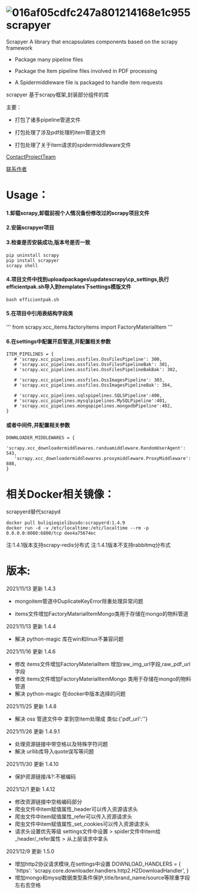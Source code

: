 ![016af05cdfc247a801214168e1c955](https://ryan-1307030779.cos.ap-nanjing.myqcloud.com/vscode-md016af05cdfc247a801214168e1c955.jpg)
scrapyer
=========
Scrapyer A library that encapsulates components based on the scrapy framework

- Package many pipeline files

- Package the Item pipeline files involved in PDF processing

- A Spidermiddleware file is packaged to handle item requests 

scrapyer 基于scrapy框架,封装部分组件的库

主要：

- 打包了诸多pipeline管道文件

- 打包处理了涉及pdf处理的item管道文件

- 打包处理了关于item请求的spidermiddleware文件


[ContactProjectTeam](https://github.com/buliqioqiolibusdo)

[联系作者](dingyeran@163.com)

Usage：
========
#### 1.卸载scrapy,卸载前视个人情况备份修改过的scrapy项目文件
#### 2.安装scrapyer项目
#### 3.检查是否安装成功,版本号是否一致
```
pip uninstall scrapy 
pip install scrapyer
scrapy shell
```

#### 4.项目文件中找到uploadpackages\updatescrapy\cp_settings,执行efficientpak.sh导入到templates下settings模版文件
```
bash efficientpak.sh
```
#### 5.在项目中引用表结构字段类
'''
from scrapy.xcc_items.factoryitems import FactoryMaterialItem 
'''
#### 6.在settings中配置开启管道,并配置相关参数
```
ITEM_PIPELINES = {
   # 'scrapy.xcc_pipelines.ossfiles.OssFilesPipeline': 300,
   # 'scrapy.xcc_pipelines.ossfiles.OssFilesPipelineBak': 301,
   # 'scrapy.xcc_pipelines.ossfiles.OssFilesPipelineBakBak': 302,

   # 'scrapy.xcc_pipelines.ossfiles.OssImagesPipeline': 303,
   # 'scrapy.xcc_pipelines.ossfiles.OssImagesPipelineBak': 304,

   # 'scrapy.xcc_pipelines.sqlspipelines.SQLSPipeline':400,
   # 'scrapy.xcc_pipelines.mysqlpipelines.MySQLPipeline':401,
   # 'scrapy.xcc_pipelines.mongopipelines.mongodbPipeline':402,
}
```
#### 或者中间件,并配置相关参数
```
DOWNLOADER_MIDDLEWARES = {
   'scrapy.xcc_downloadermiddlewares.randuamiddleware.RandomUserAgent': 543,
   'scrapy.xcc_downloadermiddlewares.proxymiddleware.ProxyMiddleware': 888,
}
```

相关Docker相关镜像：
========
scrapyerd替代scrapyd
```
docker pull buliqioqiolibusdo:scrapyerd:1.4.9
docker run -d -v /etc/localtime:/etc/localtime --rm -p 0.0.0.0:8080:6800/tcp dee4a75674ec
```
注:1.4.1版本支持scrapy-redis分布式
注:1.4.1版本不支持rabbitmq分布式

版本:
========
2021/11/13 更新 1.4.3 
- mongoitem管道中DuplicateKeyError除重处理异常问题

- items文件增加FactoryMaterialItemMongo类用于存储在mongo的物料管道

2021/11/13 更新 1.4.4 
- 解决 python-magic 库在win和linux不兼容问题

2021/11/16 更新 1.4.6
- 修改 items文件增加FactoryMaterialItem 增加raw_img_url字段,raw_pdf_url字段
- 修改 items文件增加FactoryMaterialItemMongo 类用于存储在mongo的物料管道
- 解决 python-magic 在docker中版本选择的问题

2021/11/25 更新 1.4.8
- 解决 oss 管道文件中 拿到空item处理成 类似:{'pdf_url':''}

2021/11/26 更新 1.4.9.1
- 处理资源链接中带空格以及特殊字符问题
- 解决 urllib库导入quote误写等问题

2021/11/30 更新 1.4.10
- 保护资源链接/&?:不被编码

2021/12/1 更新 1.4.12
- 修改资源链接中空格编码部分
- 爬虫文件中item赋值属性_header可以传入资源请求头
- 爬虫文件中item赋值属性_refer可以传入资源请求头
- 爬虫文件中item赋值属性_set_cookies可以传入资源请求头
- 请求头设置优先等级 settings文件中设置 > spider文件中item给_header/_refer属性 > 从上层请求中拿头 

2021/12/9 更新 1.5.0
- 增加http2协议请求模块,在settings中设置
   DOWNLOAD_HANDLERS = {
      'https': 'scrapy.core.downloader.handlers.http2.H2DownloadHandler',
   }  
- 增加mongo和mysql数据类型条件保护,title/brand_name/source等除重字段左右去空格

